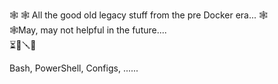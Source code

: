 🕸️ 🕸️ All the good old legacy stuff from the pre Docker era... 🕸️  
🕸️May, may not helpful in the future....  
⏳📄🪛🔧

Bash, PowerShell, Configs, ......  
